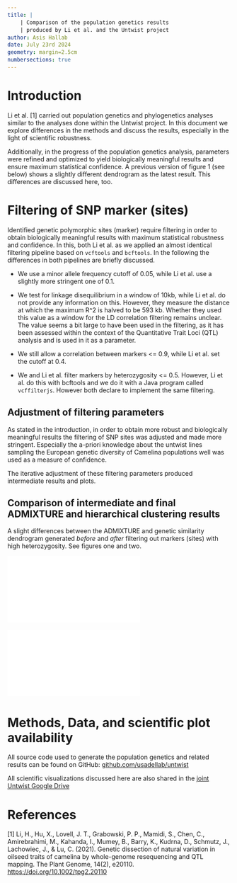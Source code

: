 ```yaml
---
title: |
    | Comparison of the population genetics results
    | produced by Li et al. and the Untwist project
author: Asis Hallab
date: July 23rd 2024
geometry: margin=2.5cm
numbersections: true
---
```


# Introduction

Li et al. [1] carried out population genetics and phylogenetics analyses
similar to the analyses done within the Untwist project. In this document we
explore differences in the methods and discuss the results, especially in the
light of scientific robustness.

Additionally, in the progress of the population genetics analysis, parameters
were refined and optimized to yield biologically meaningful results and ensure
maximum statistical confidence. A previous version of figure 1 (see below)
shows a slightly different dendrogram as the latest result. This differences
are discussed here, too.

# Filtering of SNP marker (sites)

Identified genetic polymorphic sites (marker) require filtering in order to
obtain biologically meaningful results with maximum statistical robustness and
confidence. In this, both Li et al. as we applied an almost identical filtering
pipeline based on `vcftools` and `bcftools`. In the following the differences
in both pipelines are briefly discussed.

* We use a minor allele frequency cutoff of 0.05, while Li et al. use a
  slightly more stringent one of 0.1.

* We test for linkage disequilibrium in a window of 10kb, while Li et al. do
  not provide any information on this. However, they measure the distance at
  which the maximum R^2 is halved to be 593 kb. Whether they used this value as
  a window for the LD correlation filtering remains unclear. The value seems a
  bit large to have been used in the filtering, as it has been assessed within
  the context of the Quantitative Trait Loci (QTL) analysis and is used in it
  as a parameter.

* We still allow a correlation between markers <= 0.9, while Li et al. set the
  cutoff at 0.4.

* We and Li et al. filter markers by heterozygosity <= 0.5. However, Li et al.
  do this with bcftools and we do it with a Java program called `vcffilterjs`.
  However both declare to implement the same filtering.

## Adjustment of filtering parameters

As stated in the introduction, in order to obtain more robust and biologically
meaningful results the filtering of SNP sites was adjusted and made more
stringent. Especially the a-priori knowledge about the untwist lines sampling
the European genetic diversity of Camelina populations well was used as a
measure of confidence.

The iterative adjustment of these filtering parameters produced intermediate
results and plots.

## Comparison of intermediate and final ADMIXTURE and hierarchical clustering results 

A slight differences between the ADMIXTURE and genetic similarity dendrogram
generated _before_ and _after_ filtering out markers (sites) with high
heterozygosity. See figures one and two.

![ADMIXTURE and genetic similarity dendrogram plot _before_ filtering out sites with high heterozygosity (>= 0.5)](./results/all_public_and_all_untwist_SNP_filtered_admixture_k8_barplot_IBS_hclust_version_0.5.pdf)

![ADMIXTURE and genetic similarity dendrogram plot _after_ filtering out sites with high heterozygosity (>= 0.5)](./results/all_public_and_all_untwist_SNP_filtered_admixture_k8_barplot_IBS_hclust_version.pdf)


# Methods, Data, and scientific plot availability

All source code used to generate the population genetics and related results
can be found on GitHub:
[github.com/usadellab/untwist](https://github.com/usadellab/untwist)

All scientific visualizations discussed here are also shared in the [joint
Untwist Google
Drive](https://drive.google.com/drive/folders/188FUoXMNcSyhrIYTyXX17HTOjqvFYtKi?usp=drive_link)

# References

[1] Li, H., Hu, X., Lovell, J. T., Grabowski, P. P., Mamidi, S., Chen, C.,
Amirebrahimi, M., Kahanda, I., Mumey, B., Barry, K., Kudrna, D., Schmutz, J.,
Lachowiec, J., & Lu, C. (2021). Genetic dissection of natural variation in
oilseed traits of camelina by whole-genome resequencing and QTL mapping. The
Plant Genome, 14(2), e20110. https://doi.org/10.1002/tpg2.20110

